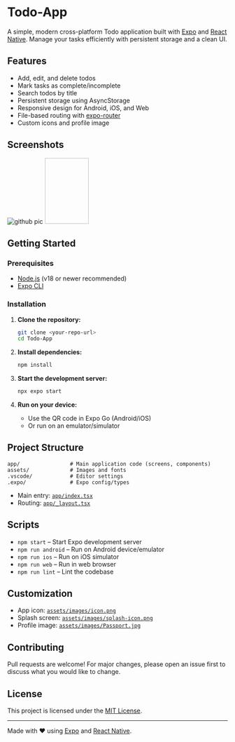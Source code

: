 # Todo-App

A simple, modern cross-platform Todo application built with [Expo](https://expo.dev/) and [React Native](https://reactnative.dev/). Manage your tasks efficiently with persistent storage and a clean UI.

## Features

- Add, edit, and delete todos
- Mark tasks as complete/incomplete
- Search todos by title
- Persistent storage using AsyncStorage
- Responsive design for Android, iOS, and Web
- File-based routing with [expo-router](https://docs.expo.dev/router/introduction/)
- Custom icons and profile image

## Screenshots
![github pic](https://github.com/user-attachments/assets/690b1c06-1d3b-4e56-8672-5029b6afbe02)
<img source="https://github.com/user-attachments/assets/690b1c06-1d3b-4e56-8672-5029b6afbe02" height=150 width=100/>


## Getting Started

### Prerequisites

- [Node.js](https://nodejs.org/) (v18 or newer recommended)
- [Expo CLI](https://docs.expo.dev/get-started/installation/)

### Installation

1. **Clone the repository:**

   ```sh
   git clone <your-repo-url>
   cd Todo-App
   ```

2. **Install dependencies:**

   ```sh
   npm install
   ```

3. **Start the development server:**

   ```sh
   npx expo start
   ```

4. **Run on your device:**
   - Use the QR code in Expo Go (Android/iOS)
   - Or run on an emulator/simulator

## Project Structure

```
app/                # Main application code (screens, components)
assets/             # Images and fonts
.vscode/            # Editor settings
.expo/              # Expo config/types
```

- Main entry: [`app/index.tsx`](app/index.tsx)
- Routing: [`app/_layout.tsx`](app/_layout.tsx)

## Scripts

- `npm start` – Start Expo development server
- `npm run android` – Run on Android device/emulator
- `npm run ios` – Run on iOS simulator
- `npm run web` – Run in web browser
- `npm run lint` – Lint the codebase

## Customization

- App icon: [`assets/images/icon.png`](assets/images/icon.png)
- Splash screen: [`assets/images/splash-icon.png`](assets/images/splash-icon.png)
- Profile image: [`assets/images/Passport.jpg`](assets/images/Passport.jpg)

## Contributing

Pull requests are welcome! For major changes, please open an issue first to discuss what you would like to change.

## License

This project is licensed under the [MIT License](../Todo-App-React-Native/LICENSE).

---

Made with ❤️ using [Expo](https://expo.dev/) and [React Native](https://reactnative.dev/).
